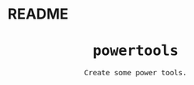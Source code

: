 # README
<h1 align='center'>
   <samp>powertools</samp>
</h1>
<p align = "center">
  <samp>Create some power tools. </samp>
</p>
